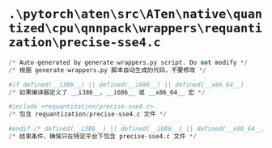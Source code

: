 # `.\pytorch\aten\src\ATen\native\quantized\cpu\qnnpack\wrappers\requantization\precise-sse4.c`

```py
/* Auto-generated by generate-wrappers.py script. Do not modify */
/* 根据 generate-wrappers.py 脚本自动生成的代码，不要修改 */

#if defined(__i386__) || defined(__i686__) || defined(__x86_64__)
/* 如果编译器定义了 __i386__、__i686__ 或 __x86_64__ 宏 */

#include <requantization/precise-sse4.c>
/* 包含 requantization/precise-sse4.c 文件 */

#endif /* defined(__i386__) || defined(__i686__) || defined(__x86_64__) */
/* 结束条件，确保只在特定平台下包含 precise-sse4.c 文件 */
```